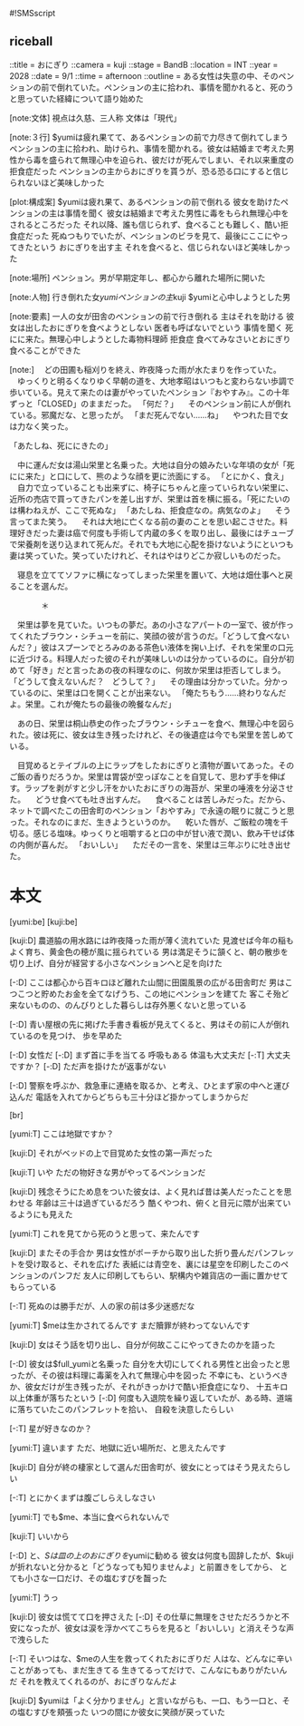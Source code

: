 #!SMSscript

## riceball

::title = おにぎり
::camera = kuji
::stage = BandB
::location = INT
::year = 2028
::date = 9/1
::time = afternoon
::outline = ある女性は失意の中、そのペンションの前で倒れていた。ペンションの主に拾われ、事情を聞かれると、死のうと思っていた経緯について語り始めた

[note:文体]
視点は久慈、三人称
文体は「現代」

[note:３行]
$yumiは疲れ果てて、あるペンションの前で力尽きて倒れてしまう
ペンションの主に拾われ、助けられ、事情を聞かれる。彼女は結婚まで考えた男性から毒を盛られて無理心中を迫られ、彼だけが死んでしまい、それ以来重度の拒食症だった
ペンションの主からおにぎりを貰うが、恐る恐る口にすると信じられないほど美味しかった

[plot:構成案]
$yumiは疲れ果て、あるペンションの前で倒れる
彼女を助けたペンションの主は事情を聞く
彼女は結婚まで考えた男性に毒をもられ無理心中をされるところだった
それ以降、誰も信じられず、食べることも難しく、酷い拒食症だった
死ぬつもりでいたが、ペンションのビラを見て、最後にここにやってきたという
おにぎりを出す主
それを食べると、信じられないほど美味しかった

[note:場所]
ペンション。男が早期定年し、都心から離れた場所に開いた

[note:人物]
行き倒れた女$yumi
ペンションの主$kuji
$yumiと心中しようとした男

[note:要素]
一人の女が田舎のペンションの前で行き倒れる
主はそれを助ける
彼女は出したおにぎりを食べようとしない
医者も呼ばないでという
事情を聞く
死にに来た。無理心中しようとした毒物料理師
拒食症
食べてみなさいとおにぎり
食べることができた

[note:]
　どの田圃も稲刈りを終え、昨夜降った雨が水たまりを作っていた。
　ゆっくりと明るくなりゆく早朝の道を、大地孝昭はいつもと変わらない歩調で歩いている。見えて来たのは妻がやっていたペンション『おやすみ』。この十年ずっと「CLOSED」のままだった。
「何だ？」
　そのペンション前に人が倒れている。邪魔だな、と思ったが。
「まだ死んでない……ね」
　やつれた目で女は力なく笑った。

「あたしね、死ににきたの」

　中に運んだ女は湯山栄里と名乗った。大地は自分の娘みたいな年頃の女が「死にに来た」と口にして、熊のような顔を更に渋面にする。
「とにかく、食え」
　自力で立っていることも出来ずに、椅子にちゃんと座っていられない栄里に、近所の売店で買ってきたパンを差し出すが、栄里は首を横に振る。「死にたいのは構わねえが、ここで死ぬな」
「あたしね、拒食症なの。病気なのよ」
　そう言ってまた笑う。
　それは大地に亡くなる前の妻のことを思い起こさせた。料理好きだった妻は癌で何度も手術して内蔵の多くを取り出し、最後にはチューブで栄養剤を送り込まれて死んだ。それでも大地に心配を掛けないようにといつも妻は笑っていた。笑っていたけれど、それはやはりどこか寂しいものだった。

　寝息を立ててソファに横になってしまった栄里を置いて、大地は畑仕事へと戻ることを選んだ。


　　　　＊


　栄里は夢を見ていた。いつもの夢だ。あの小さなアパートの一室で、彼が作ってくれたブラウン・シチューを前に、笑顔の彼が言うのだ。「どうして食べないんだ？」彼はスプーンでとろみのある茶色い液体を掬い上げ、それを栄里の口元に近づける。料理人だった彼のそれが美味しいのは分かっているのに。自分が初めて「好き」だと言ったあの夜の料理なのに、何故か栄里は拒否してしまう。
「どうして食えないんだ？　どうして？」
　その理由は分かっていた。分かっているのに、栄里は口を開くことが出来ない。
「俺たちもう……終わりなんだよ。栄里。これが俺たちの最後の晩餐なんだ」

　あの日、栄里は桐山恭史の作ったブラウン・シチューを食べ、無理心中を図られた。彼は死に、彼女は生き残ったけれど、その後遺症は今でも栄里を苦しめている。

　目覚めるとテイブルの上にラップをしたおにぎりと漬物が置いてあった。そのご飯の香りだろうか。栄里は胃袋が空っぽなことを自覚して、思わず手を伸ばす。ラップを剥がすと少し汗をかいたおにぎりの海苔が、栄里の唾液を分泌させた。
　どうせ食べても吐き出すんだ。
　食べることは苦しみだった。だから、ネットで調べたこの田舎町のペンション「おやすみ」で永遠の眠りに就こうと思った。それなのにまだ、生きようというのか。
　乾いた唇が、ご飯粒の塊を千切る。感じる塩味。ゆっくりと咀嚼すると口の中が甘い液で潤い、飲み干せば体の内側が喜んだ。
「おいしい」
　ただその一言を、栄里は三年ぶりに吐き出せた。


# 本文

[yumi:be]
[kuji:be]

[kuji:D]
農道脇の用水路には昨夜降った雨が薄く流れていた
見渡せば今年の稲もよく育ち、黄金色の穂が風に揺られている
男は満足そうに頷くと、朝の散歩を切り上げ、自分が経営する小さなペンションへと足を向けた

[-:D]
ここは都心から百キロほど離れた山間に田園風景の広がる田舎町だ
男はこつこつと貯めたお金を全てなげうち、この地にペンションを建てた
客こそ殆ど来ないものの、のんびりとした暮らしは存外悪くないと思っている

[-:D]
青い屋根の先に掲げた手書き看板が見えてくると、男はその前に人が倒れているのを見つけ、
歩を早めた

[-:D]
女性だ
[-:D]
まず首に手を当てる
呼吸もある
体温も大丈夫だ
[-:T]
大丈夫ですか？
[-:D]
ただ声を掛けたが返事がない

[-:D]
警察を呼ぶか、救急車に連絡を取るか、と考え、ひとまず家の中へと運び込んだ
電話を入れてからどちらも三十分ほど掛かってしまうからだ

[br]

[yumi:T]
ここは地獄ですか？

[kuji:D]
それがベッドの上で目覚めた女性の第一声だった

[kuji:T]
いや
ただの物好きな男がやってるペンションだ

[kuji:D]
残念そうにため息をついた彼女は、よく見れば昔は美人だったことを思わせる
年齢は三十は過ぎているだろう
酷くやつれ、俯くと目元に隈が出来ているようにも見えた

[yumi:T]
これを見てから死のうと思って、来たんです

[kuji:D]
またその手合か
男は女性がポーチから取り出した折り畳んだパンフレットを受け取ると、それを広げた
表紙には青空を、裏には星空を印刷したこのペンションのパンフだ
友人に印刷してもらい、駅構内や雑貨店の一画に置かせてもらっている

[-:T]
死ぬのは勝手だが、人の家の前は多少迷惑だな

[yumi:T]
$meは生かされてるんです
まだ贖罪が終わってないんです

[kuji:D]
女はそう話を切り出し、自分が何故ここにやってきたのかを語った

[-:D]
彼女は$full_yumiと名乗った
自分を大切にしてくれる男性と出会ったと思ったが、その彼は料理に毒薬を入れて無理心中を図った
不幸にも、というべきか、彼女だけが生き残ったが、それがきっかけで酷い拒食症になり、
十五キロ以上体重が落ちたという
[-:D]
何度も入退院を繰り返していたが、ある時、道端に落ちていたこのパンフレットを拾い、
自殺を決意したらしい

[-:T]
星が好きなのか？

[yumi:T]
違います
ただ、地獄に近い場所だ、と思えたんです

[kuji:D]
自分が終の棲家として選んだ田舎町が、彼女にとってはそう見えたらしい

[-:T]
とにかくまずは腹ごしらえしなさい

[yumi:T]
でも$me、本当に食べられないんで

[kuji:T]
いいから

[-:D]
と、$Sは皿の上のおにぎりを$yumiに勧める
彼女は何度も固辞したが、$kujiが折れないと分かると「どうなっても知りませんよ」と前置きをしてから、
とても小さな一口だけ、その塩むすびを齧った

[yumi:T]
うっ

[kuji:D]
彼女は慌てて口を押さえた
[-:D]
その仕草に無理をさせただろうかと不安になったが、彼女は涙を浮かべてこちらを見ると「おいしい」と消えそうな声で洩らした

[-:T]
そいつはな、$meの人生を救ってくれたおにぎりだ
人はな、どんなに辛いことがあっても、まだ生きてる
生きてるってだけで、こんなにもありがたいんだ
それを教えてくれるのが、おにぎりなんだよ

[kuji:D]
$yumiは「よく分かりません」と言いながらも、一口、もう一口と、その塩むすびを頬張った
いつの間にか彼女に笑顔が戻っていた
